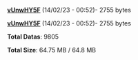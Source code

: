 [**vUnwHY5F**](/data/vUnwHY5F.txt) (14/02/23 - 00:52)- 2755 bytes

[**vUnwHY5F**](/data/vUnwHY5F.txt) (14/02/23 - 00:52)- 2755 bytes

**Total Datas**: 9805

**Total Size**: 64.75 MB / 64.8 MB